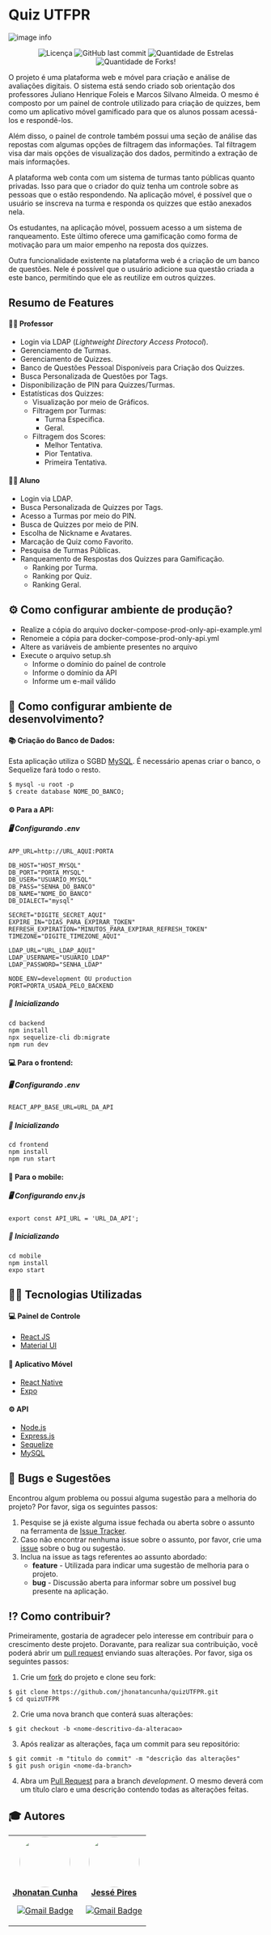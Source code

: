 # Quiz UTFPR

![image info](./capa.png)

<p align="center">
  <img alt="Licença" src="https://img.shields.io/github/license/jhonatancunha/quizUTFPR?color=%23372775&style=for-the-badge">
  <img alt="GitHub last commit" src="https://img.shields.io/github/last-commit/jhonatancunha/quizUTFPR?color=%23372775&style=for-the-badge">
  <img src="https://img.shields.io/github/stars/jhonatancunha/quizUTFPR?color=%23372775&style=for-the-badge" alt="Quantidade de Estrelas">
  <img src="https://img.shields.io/github/forks/jhonatancunha/quizUTFPR?color=%23372775&style=for-the-badge" alt="Quantidade de Forks!">
</p>

O projeto é uma plataforma web e móvel para criação e análise de avaliações digitais. O sistema está sendo criado sob orientação dos professores Juliano Henrique Foleis e Marcos Silvano Almeida. O mesmo é composto por um painel de controle utilizado para criação de quizzes, bem como um aplicativo móvel gamificado para que os alunos possam acessá-los e respondê-los.

Além disso, o painel de controle também possui uma seção de análise das repostas com algumas opções de filtragem das informações. Tal filtragem visa dar mais opções de visualização dos dados, permitindo a extração de mais informações.

A plataforma web conta com um sistema de turmas tanto públicas quanto privadas. Isso para que o criador do quiz tenha um controle sobre as pessoas que o estão respondendo. Na aplicação móvel, é possível que o usuário se inscreva na turma e responda os quizzes que estão anexados nela.

Os estudantes, na aplicação móvel, possuem acesso a um sistema de ranqueamento. Este último oferece uma gamificação como forma de motivação para um maior empenho na reposta dos quizzes.

Outra funcionalidade existente na plataforma web é a criação de um banco de questões. Nele é possível que o usuário adicione sua questão criada a este banco, permitindo que ele as reutilize em outros quizzes.

## Resumo de Features

#### 🧑‍🏫 Professor

- Login via LDAP (_Lightweight Directory Access Protocol_).
- Gerenciamento de Turmas.
- Gerenciamento de Quizzes.
- Banco de Questões Pessoal Disponíveis para Criação dos Quizzes.
- Busca Personalizada de Questões por Tags.
- Disponibilização de PIN para Quizzes/Turmas.
- Estatísticas dos Quizzes:
  - Visualização por meio de Gráficos.
  - Filtragem por Turmas:
    - Turma Especifica.
    - Geral.
  - Filtragem dos Scores:
    - Melhor Tentativa.
    - Pior Tentativa.
    - Primeira Tentativa.

#### 🧑‍🎓 Aluno

- Login via LDAP.
- Busca Personalizada de Quizzes por Tags.
- Acesso a Turmas por meio do PIN.
- Busca de Quizzes por meio de PIN.
- Escolha de Nickname e Avatares.
- Marcação de Quiz como Favorito.
- Pesquisa de Turmas Públicas.
- Ranqueamento de Respostas dos Quizzes para Gamificação.
  - Ranking por Turma.
  - Ranking por Quiz.
  - Ranking Geral.

## ⚙️ Como configurar ambiente de produção?

- Realize a cópia do arquivo docker-compose-prod-only-api-example.yml
- Renomeie a cópia para docker-compose-prod-only-api.yml
- Altere as variáveis de ambiente presentes no arquivo
- Execute o arquivo setup.sh
  - Informe o domínio do paínel de controle
  - Informe o domínio da API
  - Informe um e-mail válido

## :checkered_flag: Como configurar ambiente de desenvolvimento?

#### 📚 Criação do Banco de Dados:

Esta aplicação utiliza o SGBD [MySQL](https://www.mysql.com/). É necessário apenas criar o banco, o Sequelize fará todo o resto.

```
$ mysql -u root -p
$ create database NOME_DO_BANCO;
```

#### ⚙️ Para a API:

##### 🖥️ Configurando .env

```
APP_URL=http://URL_AQUI:PORTA

DB_HOST="HOST_MYSQL"
DB_PORT="PORTA_MYSQL"
DB_USER="USUARIO_MYSQL"
DB_PASS="SENHA_DO_BANCO"
DB_NAME="NOME_DO_BANCO"
DB_DIALECT="mysql"

SECRET="DIGITE_SECRET_AQUI"
EXPIRE_IN="DIAS_PARA_EXPIRAR_TOKEN"
REFRESH_EXPIRATION="MINUTOS_PARA_EXPIRAR_REFRESH_TOKEN"
TIMEZONE="DIGITE_TIMEZONE_AQUI"

LDAP_URL="URL_LDAP_AQUI"
LDAP_USERNAME="USUARIO_LDAP"
LDAP_PASSWORD="SENHA_LDAP"

NODE_ENV=development OU production
PORT=PORTA_USADA_PELO_BACKEND
```

##### :checkered_flag: Inicializando

```
cd backend
npm install
npx sequelize-cli db:migrate
npm run dev
```

#### :computer: Para o frontend:

##### 🖥️ Configurando .env

```
REACT_APP_BASE_URL=URL_DA_API
```

##### :checkered_flag: Inicializando

```
cd frontend
npm install
npm run start
```

#### :iphone: Para o mobile:

##### 🖥️ Configurando env.js

```
export const API_URL = 'URL_DA_API';
```

##### :checkered_flag: Inicializando

```
cd mobile
npm install
expo start
```

## 👩‍💻 Tecnologias Utilizadas

#### :computer: Painel de Controle

- [React JS](https://reactjs.org)
- [Material UI](https://mui.com/pt/)

#### :iphone: Aplicativo Móvel

- [React Native](https://reactnative.dev/)
- [Expo](https://docs.expo.dev/)

#### ⚙️ API

- [Node.js](https://nodejs.org/en/)
- [Express.js](https://expressjs.com/pt-br/)
- [Sequelize](https://sequelize.org/)
- [MySQL](https://www.mysql.com/)

## :bug: Bugs e Sugestões

Encontrou algum problema ou possui alguma sugestão para a melhoria do projeto? Por favor, siga os seguintes passos:

1. Pesquise se já existe alguma issue fechada ou aberta sobre o assunto na ferramenta de [Issue Tracker](https://github.com/jhonatancunha/quizUTFPR/issues).
2. Caso não encontrar nenhuma issue sobre o assunto, por favor, crie uma [issue](https://github.com/jhonatancunha/quizUTFPR/issues/new) sobre o bug ou sugestão.
3. Inclua na issue as tags referentes ao assunto abordado:
   - **feature** - Utilizada para indicar uma sugestão de melhoria para o projeto.
   - **bug** - Discussão aberta para informar sobre um possivel bug presente na aplicação.

## :interrobang: Como contribuir?

Primeiramente, gostaria de agradecer pelo interesse em contribuir para o crescimento deste projeto. Doravante, para realizar sua contribuição, você poderá abrir um [pull request](https://help.github.com/articles/about-pull-requests/) enviando suas alterações. Por favor, siga os seguintes passos:

1. Crie um [fork](https://docs.github.com/en/get-started/quickstart/fork-a-repo) do projeto e clone seu fork:

```
$ git clone https://github.com/jhonatancunha/quizUTFPR.git
$ cd quizUTFPR
```

2. Crie uma nova branch que conterá suas alterações:

```
$ git checkout -b <nome-descritivo-da-alteracao>
```

3. Após realizar as alterações, faça um commit para seu repositório:

```
$ git commit -m "titulo do commit" -m "descrição das alterações"
$ git push origin <nome-da-branch>
```

4. Abra um [Pull Request](https://help.github.com/articles/about-pull-requests/) para a branch _development_. O mesmo deverá com um título claro e uma descrição contendo todas as alterações feitas.

## :mortar_board: Autores

<center>
<table><tr>
<td align="center"><a href="https://github.com/jhonatancunha">
 <img style="border-radius: 50%;" src="https://avatars0.githubusercontent.com/u/52831621?s=460&u=2b0cfdafeb7756176ded82c41738e773e92762b8&v=4" width="100px;" alt=""/>
<br />
 <b>Jhonatan Cunha</b></a>
 <a href="https://github.com/jhonatancunha" title="Repositorio Jhonatan"></a>

[![Gmail Badge](https://img.shields.io/badge/-jhonatancunha@alunos.utfpr.edu.br-c14438?style=flat-square&logo=Gmail&logoColor=white&link=mailto:jhonatancunha@alunos.utfpr.edu.br)](mailto:jhonatancunha@alunos.utfpr.edu.br)</td>

<td align="center"><a href="https://github.com/JessePires">
 <img style="border-radius: 50%;" src="https://avatars0.githubusercontent.com/u/20424496?s=460&u=87f2870ff153ab88402d6246cb3347a46ae33fe9&v=4" width="100px;" alt=""/>
<br />
 <b>Jessé Pires</b>
 </a> <a href="https://github.com/JessePires" title="Repositorio Jessé"></a>

[![Gmail Badge](https://img.shields.io/badge/-jesserocha@alunos.utfpr.edu.br-c14438?style=flat-square&logo=Gmail&logoColor=white&link=mailto:jesserocha@alunos.utfpr.edu.br)](mailto:jesserocha@alunos.utfpr.edu.br)</td>

</tr></table>
</center>
